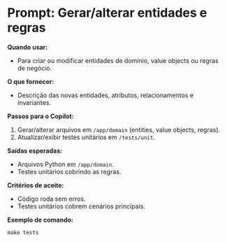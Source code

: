 # Prompt: Gerar/alterar entidades e regras

**Quando usar:**
- Para criar ou modificar entidades de domínio, value objects ou regras de negócio.

**O que fornecer:**
- Descrição das novas entidades, atributos, relacionamentos e invariantes.

**Passos para o Copilot:**
1. Gerar/alterar arquivos em `/app/domain` (entities, value objects, regras).
2. Atualizar/exibir testes unitários em `/tests/unit`.

**Saídas esperadas:**
- Arquivos Python em `/app/domain`.
- Testes unitários cobrindo as regras.

**Critérios de aceite:**
- Código roda sem erros.
- Testes unitários cobrem cenários principais.

**Exemplo de comando:**
```
make tests
```
